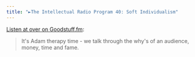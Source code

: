 ```yaml
---
title: "►The Intellectual Radio Program 40: Soft Individualism"
---
```

<p><a href="http://goodstuff.fm/tirp/40">Listen at over on Goodstuff.fm</a>:</p>
<blockquote><p>
  It's Adam therapy time - we talk through the why&#39;s of an audience, money, time and fame.
</p></blockquote>
